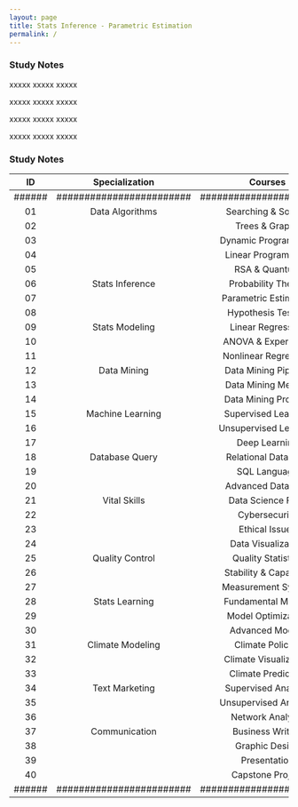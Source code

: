 ```yaml
---
layout: page
title: Stats Inference - Parametric Estimation
permalink: /
---
```


<h3>Study Notes</h3>

xxxxx xxxxx xxxxx

xxxxx xxxxx xxxxx

xxxxx xxxxx xxxxx

xxxxx xxxxx xxxxx

<h3>Study Notes</h3>

| ID  | Specialization      | Courses                   | Link   |
|:---:|:-------------------:|:-------------------------:|:------:|
|######|########################|########################|######|
| 01  | Data Algorithms     | Searching & Sorting       | [Link] |
| 02  |       | Trees & Graphs            | [Link] |
| 03  |       | Dynamic Programming       | [Link] |
| 04  |       | Linear Programming        | [Link] |
| 05  |       | RSA & Quantum             | [Link] |
| 06  | Stats Inference     | Probability Theory        | [Link] |
| 07  |        | Parametric Estimation     | [Link] |
| 08  |        | Hypothesis Testing        | [Link] |
| 09  | Stats Modeling      | Linear Regression         | [Link] |
| 10  |         | ANOVA & Experiment        | [Link] |
| 11  |         | Nonlinear Regression      | [Link] |
| 12  | Data Mining         | Data Mining Pipeline      | [Link] |
| 13  |           | Data Mining Method        | [Link] |
| 14  |           | Data Mining Projects      | [Link] |
| 15  | Machine Learning    | Supervised Learning       | [Link] |
| 16  |      | Unsupervised Learning     | [Link] |
| 17  |      | Deep Learning             | [Link] |
| 18  | Database Query      | Relational Database       | [Link] |
| 19  |        | SQL Language              | [Link] |
| 20  |        | Advanced Database         | [Link] |
| 21  | Vital Skills        | Data Science Field        | [Link] |
| 22  |          | Cybersecurity             | [Link] |
| 23  |          | Ethical Issues            | [Link] |
| 24  |          | Data Visualization        | [Link] |
| 25  | Quality Control     | Quality Statistics        | [Link] |
| 26  |       | Stability & Capability    | [Link] |
| 27  |       | Measurement System        | [Link] |
| 28  | Stats Learning      | Fundamental Models        | [Link] |
| 29  |         | Model Optimization        | [Link] |
| 30  |         | Advanced Models           | [Link] |
| 31  | Climate Modeling    | Climate Policies          | [Link] |
| 32  |      | Climate Visualization     | [Link] |
| 33  |      | Climate Prediction        | [Link] |
| 34  | Text Marketing      | Supervised Analysis       | [Link] |
| 35  |        | Unsupervised Analysis     | [Link] |
| 36  |        | Network Analysis          | [Link] |
| 37  | Communication       | Business Writing          | [Link] |
| 38  |        | Graphic Design            | [Link] |
| 39  |        | Presentation              | [Link] |
| 40  |        | Capstone Project          | [Link] |
|######|########################|########################|######|
